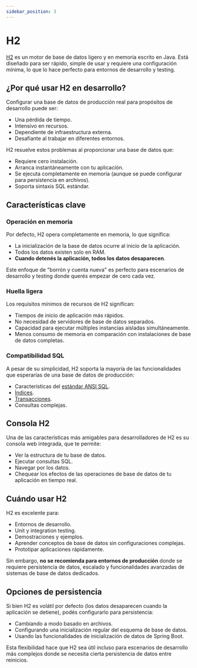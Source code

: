 ```yaml
---
sidebar_position: 3
---
```


# H2

[H2](https://h2database.com/html/main.html) es un motor de base de datos ligero y en memoria escrito en Java. Está diseñado para ser rápido, simple de usar y requiere una configuración mínima, lo que lo hace perfecto para entornos de desarrollo y testing.

## ¿Por qué usar H2 en desarrollo?

Configurar una base de datos de producción real para propósitos de desarrollo puede ser:

* Una pérdida de tiempo.
* Intensivo en recursos.
* Dependiente de infraestructura externa.
* Desafiante al trabajar en diferentes entornos.

H2 resuelve estos problemas al proporcionar una base de datos que:

* Requiere cero instalación.
* Arranca instantáneamente con tu aplicación.
* Se ejecuta completamente en memoria (aunque se puede configurar para persistencia en archivos).
* Soporta sintaxis SQL estándar.

## Características clave

### Operación en memoria

Por defecto, H2 opera completamente en memoria, lo que significa:

* La inicialización de la base de datos ocurre al inicio de la aplicación.
* Todos los datos existen solo en RAM.
* **Cuando detenés la aplicación, todos los datos desaparecen**.

Este enfoque de "borrón y cuenta nueva" es perfecto para escenarios de desarrollo y testing donde querés empezar de cero cada vez.

### Huella ligera

Los requisitos mínimos de recursos de H2 significan:

* Tiempos de inicio de aplicación más rápidos.
* No necesidad de servidores de base de datos separados.
* Capacidad para ejecutar múltiples instancias aisladas simultáneamente.
* Menos consumo de memoria en comparación con instalaciones de base de datos completas.

### Compatibilidad SQL

A pesar de su simplicidad, H2 soporta la mayoría de las funcionalidades que esperarías de una base de datos de producción:

* Características del [estándar ANSI SQL](https://blog.ansi.org/sql-standard-iso-iec-9075-2023-ansi-x3-135/).
* [Índices](https://learnsql.com/blog/what-is-an-index/).
* [Transacciones](https://www.geeksforgeeks.org/transaction-in-dbms/).
* Consultas complejas.

## Consola H2

Una de las características más amigables para desarrolladores de H2 es su consola web integrada, que te permite:

* Ver la estructura de tu base de datos.
* Ejecutar consultas SQL.
* Navegar por los datos.
* Chequear los efectos de las operaciones de base de datos de tu aplicación en tiempo real.

## Cuándo usar H2

H2 es excelente para:

* Entornos de desarrollo.
* Unit y integration testing.
* Demostraciones y ejemplos.
* Aprender conceptos de base de datos sin configuraciones complejas.
* Prototipar aplicaciones rápidamente.

Sin embargo, **no se recomienda para entornos de producción** donde se requiere persistencia de datos, escalado y funcionalidades avanzadas de sistemas de base de datos dedicados.

## Opciones de persistencia

Si bien H2 es volátil por defecto (los datos desaparecen cuando la aplicación se detiene), podés configurarlo para persistencia:

* Cambiando a modo basado en archivos.
* Configurando una inicialización regular del esquema de base de datos.
* Usando las funcionalidades de inicialización de datos de Spring Boot.

Esta flexibilidad hace que H2 sea útil incluso para escenarios de desarrollo más complejos donde se necesita cierta persistencia de datos entre reinicios.